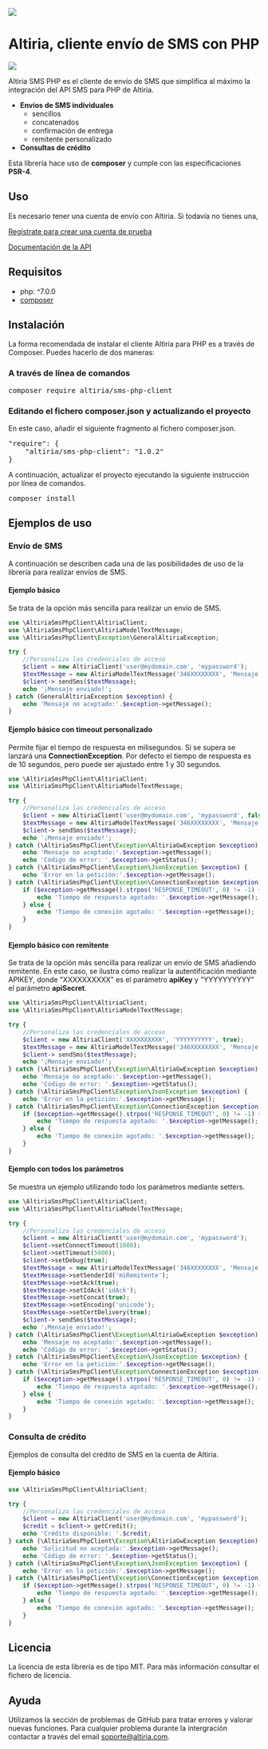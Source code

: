 ![](http://static.altiria.com/wp-content/themes/altiria/images/logo-altiria.png)


# Altiria, cliente envío de SMS con PHP

 ![](https://img.shields.io/badge/version-1.0.2-blue.svg)

Altiria SMS PHP es el cliente de envío de SMS que simplifica al máximo la integración del API SMS para PHP de Altiria.
- **Envíos de SMS individuales**
  - sencillos
  - concatenados
  - confirmación de entrega
  - remitente personalizado
- **Consultas de crédito**

Esta librería hace uso de **composer** y cumple con las especificaciones **PSR-4**.

## Uso

Es necesario tener una cuenta de envío con Altiria. Si todavía no tienes una,

[Regístrate para crear una cuenta de prueba](https://www.altiria.com/free-trial/)

[Documentación de la API](https://www.altiria.com/api-envio-sms/)

## Requisitos

- php: ^7.0.0
- [composer](https://getcomposer.org/)

## Instalación

La forma recomendada de instalar el cliente Altiria para PHP es a través de Composer. Puedes hacerlo de dos maneras:

### A través de línea de comandos

<pre>
composer require altiria/sms-php-client
</pre>

### Editando el fichero composer.json y actualizando el proyecto

En este caso, añadir el siguiente fragmento al fichero composer.json.

<pre>
"require": {
	"altiria/sms-php-client": "1.0.2"
}
</pre>

A continuación, actualizar el proyecto ejecutando la siguiente instrucción por línea de comandos.

<pre>
composer install
</pre>

## Ejemplos de uso

### Envío de SMS

A continuación se describen cada una de las posibilidades de uso de la librería para realizar envíos de SMS.

#### Ejemplo básico

Se trata de la opción más sencilla para realizar un envío de SMS.

```php
use \AltiriaSmsPhpClient\AltiriaClient;
use \AltiriaSmsPhpClient\AltiriaModelTextMessage;
use \AltiriaSmsPhpClient\Exception\GeneralAltiriaException;

try {
    //Personaliza las credenciales de acceso
    $client = new AltiriaClient('user@mydomain.com', 'mypassword');
    $textMessage = new AltiriaModelTextMessage('346XXXXXXXX', 'Mensaje de prueba');
    $client-> sendSms($textMessage);
    echo '¡Mensaje enviado!';
} catch (GeneralAltiriaException $exception) {
    echo 'Mensaje no aceptado:'.$exception->getMessage();
}
```

#### Ejemplo básico con timeout personalizado

Permite fijar el tiempo de respuesta en milisegundos. Si se supera se lanzará una **ConnectionException**.
Por defecto el tiempo de respuesta es de 10 segundos, pero puede ser ajustado entre 1 y 30 segundos.

```php
use \AltiriaSmsPhpClient\AltiriaClient;
use \AltiriaSmsPhpClient\AltiriaModelTextMessage;

try {
    //Personaliza las credenciales de acceso
    $client = new AltiriaClient('user@mydomain.com', 'mypassword', false, 5000);
    $textMessage = new AltiriaModelTextMessage('346XXXXXXXX', 'Mensaje de prueba');
    $client-> sendSms($textMessage);
    echo '¡Mensaje enviado!';
} catch (\AltiriaSmsPhpClient\Exception\AltiriaGwException $exception) {
    echo 'Mensaje no aceptado:'.$exception->getMessage();
    echo 'Código de error: '.$exception->getStatus();
} catch (\AltiriaSmsPhpClient\Exception\JsonException $exception) {
    echo 'Error en la petición:'.$exception->getMessage();
} catch (\AltiriaSmsPhpClient\Exception\ConnectionException $exception) {
    if ($exception->getMessage().strpos('RESPONSE_TIMEOUT', 0) != -1) {
        echo 'Tiempo de respuesta agotado: '.$exception->getMessage();
    } else {
        echo 'Tiempo de conexión agotado: '.$exception->getMessage();
    }
}
```

#### Ejemplo básico con remitente

Se trata de la opción más sencilla para realizar un envío de SMS añadiendo remitente. En este caso, se ilustra cómo realizar la autentificación mediante APIKEY, donde "XXXXXXXXXX" es el parámetro **apiKey** y "YYYYYYYYYY" el parámetro **apiSecret**.

```php
use \AltiriaSmsPhpClient\AltiriaClient;
use \AltiriaSmsPhpClient\AltiriaModelTextMessage;

try {
    //Personaliza las credenciales de acceso
    $client = new AltiriaClient('XXXXXXXXXX', 'YYYYYYYYYY', true);
    $textMessage = new AltiriaModelTextMessage('346XXXXXXXX', 'Mensaje de prueba', 'miRemitente');
    $client-> sendSms($textMessage);
    echo '¡Mensaje enviado!';
} catch (\AltiriaSmsPhpClient\Exception\AltiriaGwException $exception) {
    echo 'Mensaje no aceptado:'.$exception->getMessage();
    echo 'Código de error: '.$exception->getStatus();
} catch (\AltiriaSmsPhpClient\Exception\JsonException $exception) {
    echo 'Error en la petición:'.$exception->getMessage();
} catch (\AltiriaSmsPhpClient\Exception\ConnectionException $exception) {
    if ($exception->getMessage().strpos('RESPONSE_TIMEOUT', 0) != -1) {
        echo 'Tiempo de respuesta agotado: '.$exception->getMessage();
    } else {
        echo 'Tiempo de conexión agotado: '.$exception->getMessage();
    }
}
```
#### Ejemplo con todos los parámetros

Se muestra un ejemplo utilizando todo los parámetros mediante setters.

```php
use \AltiriaSmsPhpClient\AltiriaClient;
use \AltiriaSmsPhpClient\AltiriaModelTextMessage;

try {
    //Personaliza las credenciales de acceso
    $client = new AltiriaClient('user@mydomain.com', 'mypassword');
    $client->setConnectTimeout(1000);
    $client->setTimeout(5000);
    $client->setDebug(true);
    $textMessage = new AltiriaModelTextMessage('346XXXXXXXX', 'Mensaje de prueba');
    $textMessage->setSenderId('miRemitente');
    $textMessage->setAck(true);
    $textMessage->setIdAck('idAck');
    $textMessage->setConcat(true);
    $textMessage->setEncoding('unicode');
    $textMessage->setCertDelivery(true);
    $client-> sendSms($textMessage);
    echo '¡Mensaje enviado!';
} catch (\AltiriaSmsPhpClient\Exception\AltiriaGwException $exception) {
    echo 'Mensaje no aceptado:'.$exception->getMessage();
    echo 'Código de error: '.$exception->getStatus();
} catch (\AltiriaSmsPhpClient\Exception\JsonException $exception) {
    echo 'Error en la petición:'.$exception->getMessage();
} catch (\AltiriaSmsPhpClient\Exception\ConnectionException $exception) {
    if ($exception->getMessage().strpos('RESPONSE_TIMEOUT', 0) != -1) {
        echo 'Tiempo de respuesta agotado: '.$exception->getMessage();
    } else {
        echo 'Tiempo de conexión agotado: '.$exception->getMessage();
    }
}
```
### Consulta de crédito

Ejemplos de consulta del crédito de SMS en la cuenta de Altiria.

#### Ejemplo básico

```php
use \AltiriaSmsPhpClient\AltiriaClient;

try {
    //Personaliza las credenciales de acceso
    $client = new AltiriaClient('user@mydomain.com', 'mypassword');
    $credit = $client-> getCredit();
    echo 'Crédito disponible: '.$credit;
} catch (\AltiriaSmsPhpClient\Exception\AltiriaGwException $exception) {
    echo 'Solicitud no aceptada:'.$exception->getMessage();
    echo 'Código de error: '.$exception->getStatus();
} catch (\AltiriaSmsPhpClient\Exception\JsonException $exception) {
    echo 'Error en la petición:'.$exception->getMessage();
} catch (\AltiriaSmsPhpClient\Exception\ConnectionException $exception) {
    if ($exception->getMessage().strpos('RESPONSE_TIMEOUT', 0) != -1) {
        echo 'Tiempo de respuesta agotado: '.$exception->getMessage();
    } else {
        echo 'Tiempo de conexión agotado: '.$exception->getMessage();
    }
}
```

## Licencia

La licencia de esta librería es de tipo MIT. Para más información consultar el fichero de licencia.

## Ayuda

Utilizamos la sección de problemas de GitHub para tratar errores y valorar nuevas funciones.
Para cualquier problema durante la intergración contactar a través del email soporte@altiria.com.
